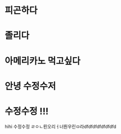 # 피곤하다
# 졸리다

# 아메리카노 먹고싶다 

안녕 수정수저
=======
수정수정 !!!
=======
hihi 수정수정 ㄹㅇㄴ뢴오리ㅓ너뤈우린ㅁ라dfdfdfdfdfdfdfd
